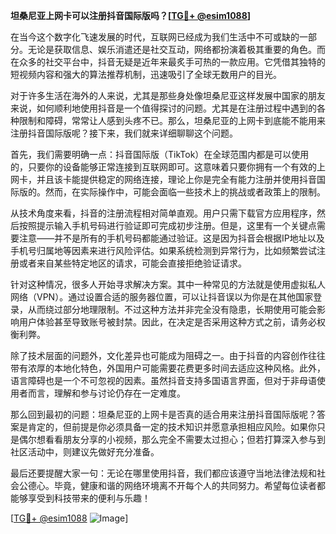 **坦桑尼亚上网卡可以注册抖音国际版吗？[[TG💪+ @esim1088](https://t.me/s/esim1088)]**

在当今这个数字化飞速发展的时代，互联网已经成为我们生活中不可或缺的一部分。无论是获取信息、娱乐消遣还是社交互动，网络都扮演着极其重要的角色。而在众多的社交平台中，抖音无疑是近年来最炙手可热的一款应用。它凭借其独特的短视频内容和强大的算法推荐机制，迅速吸引了全球无数用户的目光。

对于许多生活在海外的人来说，尤其是那些身处像坦桑尼亚这样发展中国家的朋友来说，如何顺利地使用抖音是一个值得探讨的问题。尤其是在注册过程中遇到的各种限制和障碍，常常让人感到头疼不已。那么，坦桑尼亚的上网卡到底能不能用来注册抖音国际版呢？接下来，我们就来详细聊聊这个问题。

首先，我们需要明确一点：抖音国际版（TikTok）在全球范围内都是可以使用的，只要你的设备能够正常连接到互联网即可。这意味着只要你拥有一个有效的上网卡，并且该卡能提供稳定的网络连接，理论上你是完全有能力注册并使用抖音国际版的。然而，在实际操作中，可能会面临一些技术上的挑战或者政策上的限制。

从技术角度来看，抖音的注册流程相对简单直观。用户只需下载官方应用程序，然后按照提示输入手机号码进行验证即可完成初步注册。但是，这里有一个关键点需要注意——并不是所有的手机号码都能通过验证。这是因为抖音会根据IP地址以及手机号归属地等因素来进行风险评估。如果系统检测到异常行为，比如频繁尝试注册或者来自某些特定地区的请求，可能会直接拒绝验证请求。

针对这种情况，很多人开始寻求解决方案。其中一种常见的方法就是使用虚拟私人网络（VPN）。通过设置合适的服务器位置，可以让抖音误以为你是在其他国家登录，从而绕过部分地理限制。不过这种方法并非完全没有隐患，长期使用可能会影响用户体验甚至导致账号被封禁。因此，在决定是否采用这种方式之前，请务必权衡利弊。

除了技术层面的问题外，文化差异也可能成为阻碍之一。由于抖音的内容创作往往带有浓厚的本地化特色，外国用户可能需要花费更多时间去适应这种风格。此外，语言障碍也是一个不可忽视的因素。虽然抖音支持多国语言界面，但对于非母语使用者而言，理解和参与讨论仍存在一定难度。

那么回到最初的问题：坦桑尼亚的上网卡是否真的适合用来注册抖音国际版呢？答案是肯定的，但前提是你必须具备一定的技术知识并愿意承担相应风险。如果你只是偶尔想看看朋友分享的小视频，那么完全不需要太过担心；但若打算深入参与到社区活动中，则建议先做好充分准备。

最后还要提醒大家一句：无论在哪里使用抖音，我们都应该遵守当地法律法规和社会公德心。毕竟，健康和谐的网络环境离不开每个人的共同努力。希望每位读者都能够享受到科技带来的便利与乐趣！

[[TG💪+ @esim1088](https://t.me/s/esim1088) ![Image](https://i.postimg.cc/4NQfJmqS/Snipaste-2025-05-13-00-14-12.png)]